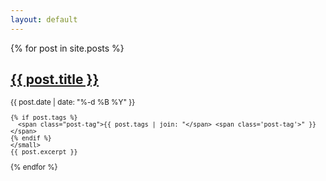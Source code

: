 ```yaml
---
layout: default
---
```


{% for post in site.posts %}

  <article>
    <h2 class="no-margin-bottom">
      <a href="{{ post.url }}">
        {{ post.title }}
      </a>
    </h2>
    <small>{{ post.date | date: "%-d %B %Y" }}

    {% if post.tags %}
      <span class="post-tag">{{ post.tags | join: "</span> <span class='post-tag'>" }}</span>
    {% endif %}
    </small>
    {{ post.excerpt }}
  </article>
{% endfor %}
